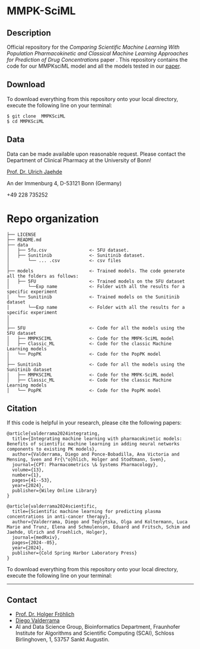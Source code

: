 # MMPK-SciML

## Description

Official repository for the *Comparing Scientific Machine Learning With Population Pharmacokinetic and Classical Machine Learning Approaches for Prediction of Drug Concentrations* paper . This repository contains the code for our MMPKsciML model and all the models tested in our [paper](https://ascpt.onlinelibrary.wiley.com/doi/full/10.1002/psp4.13313).

## Download

To download everything from this repository onto your local directory, execute the following line on your terminal:
```
$ git clone  MMPKSciML
$ cd MMPKSciML
```

## Data

Data can be made available upon reasonable request. Please contact the Department of Clinical Pharmacy at the University of Bonn!

[Prof. Dr. Ulrich Jaehde](mailto:u.jaehde@uni-bonn.de)

An der Immenburg 4, D-53121 Bonn (Germany) 

+49 228 735252


# Repo organization

    ├── LICENSE
    ├── README.md                  
    ├── data
    │   ├── 5fu.csv                <- 5FU dataset.
    │   ├── Sunitinib              <- Sunitinib dataset.
    │       └── ... .csv           <- csv files
    │
    ├── models                     <- Trained models. The code generate all the folders as follows:
    │   ├── 5FU                    <- Trained models on the 5FU dataset
    │       └──Exp name            <- Folder with all the results for a specific experiment
    │   └── Sunitinib              <- Trained models on the Sunitinib dataset
    │       └──Exp name            <- Folder with all the results for a specific experiment
    │
    │
    ├── 5FU                        <- Code for all the models using the 5FU dataset
    │   ├── MMPKSCIML              <- Code for the MMPK-SciML model
    │   ├── Classic_ML             <- Code for the classic Machine Learning models
    │   └── PopPK                  <- Code for the PopPK model
    │
    ├── Sunitinib                  <- Code for all the models using the Sunitinib dataset
    │   ├── MMPKSCIML              <- Code for the MMPK-SciML model
    │   ├── Classic_ML             <- Code for the classic Machine Learning models
    │   └── PopPK                  <- Code for the PopPK model

## Citation
If this code is helpful in your research, please cite the following papers:
```
@article{valderrama2024integrating,
  title={Integrating machine learning with pharmacokinetic models: Benefits of scientific machine learning in adding neural networks components to existing PK models},
  author={Valderrama, Diego and Ponce-Bobadilla, Ana Victoria and Mensing, Sven and Fr{\"o}hlich, Holger and Stodtmann, Sven},
  journal={CPT: Pharmacometrics \& Systems Pharmacology},
  volume={13},
  number={1},
  pages={41--53},
  year={2024},
  publisher={Wiley Online Library}
}
```

```
@article{valderrama2024scientific,
  title={Scientific machine learning for predicting plasma concentrations in anti-cancer therapy},
  author={Valderrama, Diego and Teplytska, Olga and Koltermann, Luca Marie and Trunz, Elena and Schmulenson, Eduard and Fritsch, Schim and Jaehde, Ulrich and Froehlich, Holger},
  journal={medRxiv}, 
  pages={2024--05},
  year={2024}, 
  publisher={Cold Spring Harbor Laboratory Press}
}
```

To download everything from this repository onto your local directory, execute the following line on your terminal:

--------
## Contact
- [Prof. Dr. Holger Fröhlich](mailto:holger.froehlich@scai.fraunhofer.de)
- [Diego Valderrama](mailto:diego.felipe.valderrama.nino@scai.fraunhofer.de)
- AI and Data Science Group, Bioinformatics Department, Fraunhofer Institute for Algorithms and Scientific Computing (SCAI), Schloss Birlinghoven, 1, 53757 Sankt Augustin.
